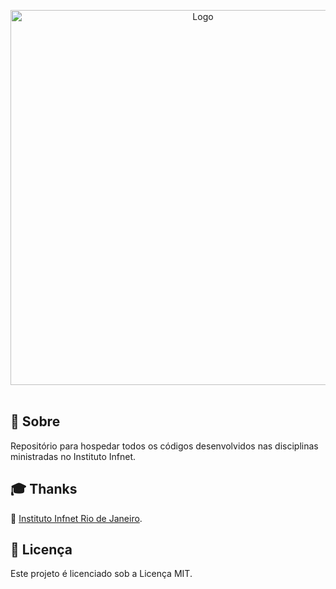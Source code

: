 <p align="center">
    <img src="https://www.infnet.edu.br/infnet/wp-content/uploads/sites/18/2021/10/infnet-30-horizontal-padrao@300x-8-2048x529.png" alt="Logo", width="600" /><br><br>
</p>

## 📖 Sobre

Repositório para hospedar todos os códigos desenvolvidos nas disciplinas ministradas no Instituto Infnet.

## 🎓 Thanks

🚀 <a href="https://www.infnet.edu.br/infnet/home/" target="_blank">Instituto Infnet Rio de Janeiro</a>.

## 📝 Licença

Este projeto é licenciado sob a Licença MIT.

